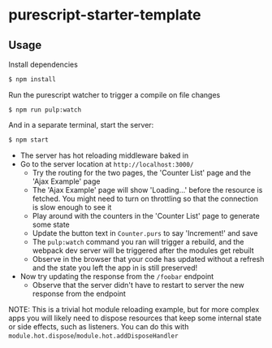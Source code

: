 # purescript-starter-template

## Usage

Install dependencies

```bash
$ npm install
```

Run the purescript watcher to trigger a compile on file changes

```
$ npm run pulp:watch
```

And in a separate terminal, start the server:

```bash
$ npm start
```

- The server has hot reloading middleware baked in
- Go to the server location at `http://localhost:3000/`
  - Try the routing for the two pages, the 'Counter List' page and the 'Ajax Example' page
  - The 'Ajax Example' page will show 'Loading...' before the resource is fetched. You might need to turn on throttling so 
    that the connection is slow enough to see it
  - Play around with the counters in the 'Counter List' page to generate some state
  - Update the button text in `Counter.purs` to say 'Increment!' and save
  - The `pulp:watch` command you ran will trigger a rebuild, and the webpack dev server will be triggered after the 
    modules get rebuilt
  - Observe in the browser that your code has updated without a refresh and the state you left the app in is still preserved!
- Now try updating the response from the `/foobar` endpoint
  - Observe that the server didn't have to restart to server the new response from the endpoint

NOTE: This is a trivial hot module reloading example, but for more complex apps you will likely need to dispose resources 
that keep some internal state or side effects, such as listeners. You can do this with `module.hot.dispose`/`module.hot.addDisposeHandler`
